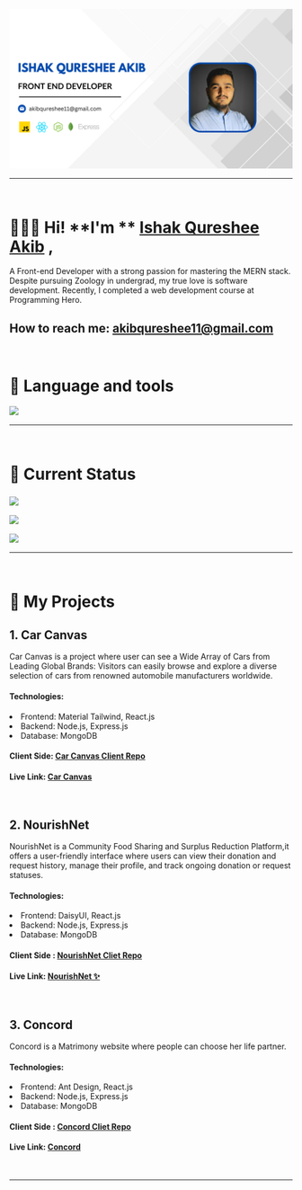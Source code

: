 
![The San Juan Mountains are beautiful!](https://raw.githubusercontent.com/IshakQuresheeAkib/IshakQuresheeAkib/main/images/banner.png)
<hr>
<br>


# 🙋🏻‍♂️ Hi! **I'm ** [Ishak Qureshee Akib](https://ishak-qureshee-akib.netlify.app/ "Portfolio")  ,
A Front-end Developer with a strong passion for mastering the MERN stack. Despite pursuing Zoology in undergrad, my true love is software development. Recently, I completed a web development course at Programming Hero.
<br>
## How to reach me: [akibqureshee11@gmail.com](mailto:akibqureshee11@gmail.com "Email Me") 
<br>

# 🎯 Language and tools
  <a href="https://skillicons.dev">
    <img src="https://skillicons.dev/icons?i=html,css,tailwind,javascript,react,git,github,firebase,nodejs,expressjs,mongodb" />
  </a>
<hr>
<br>

# 🎯 Current Status

<div style='align:left'>

###

![](http://github-profile-summary-cards.vercel.app/api/cards/profile-details?username=vn7n24fzkq&theme=default)

![](http://github-profile-summary-cards.vercel.app/api/cards/stats?username=IshakQuresheeAkib&theme=ayu_mirage) 

![](http://github-profile-summary-cards.vercel.app/api/cards/productive-time?username=IshakQuresheeAkib&theme=ayu_mirage&utcOffset=8)

  
</div>
<hr>
<br>


# 🎯 My Projects

## 1. Car Canvas

Car Canvas is a project where user can see a Wide Array of Cars from Leading Global Brands: Visitors can easily browse and explore a diverse selection of cars from renowned automobile manufacturers worldwide.

#### Technologies:
<li>Frontend: Material Tailwind, React.js
<li>Backend: Node.js, Express.js
<li>Database: MongoDB

#### Client Side: [Car Canvas Client Repo](https://github.com/IshakQuresheeAkib/car-canvas "Car Canvas Client side") 
#### Live Link: [Car Canvas](https://car-canvas.web.app "Car Canvas Live Link") 

<br>

## 2. NourishNet

NourishNet is a Community Food Sharing and Surplus Reduction Platform,it offers a user-friendly interface where users can view their donation and request history, manage their profile, and track ongoing donation or request statuses.
 
#### Technologies:
<li>Frontend: DaisyUI, React.js 
<li>Backend: Node.js, Express.js
<li>Database: MongoDB

#### Client Side : [NourishNet Cliet Repo](https://github.com/IshakQuresheeAkib/nourish-net "NourishNet Client side")
#### Live Link: [NourishNet ✨](https://nourish-net.web.app/ "NourishNet Live Link") 

<br>

## 3. Concord

Concord is a Matrimony website where people can choose her life partner.

#### Technologies:
<li>Frontend: Ant Design, React.js
<li>Backend: Node.js, Express.js
<li>Database: MongoDB

#### Client Side : [Concord Cliet Repo](https://github.com/IshakQuresheeAkib/concord "Concord Client side") 
#### Live Link: [Concord](https://assignment-12-847d7.web.app "Concord Live Link") 

<br>
<hr>